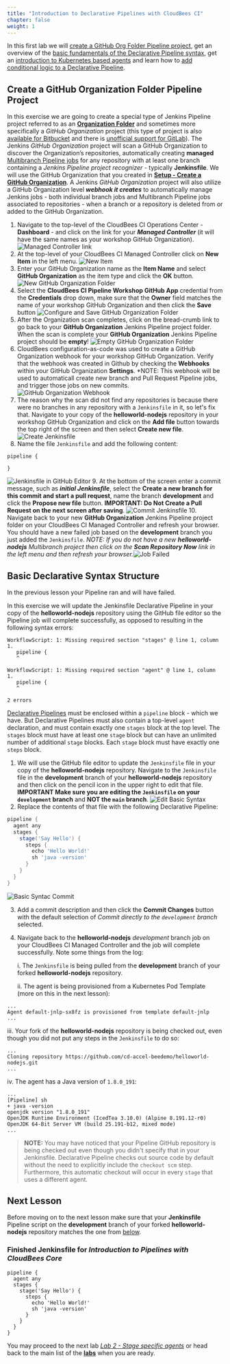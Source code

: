 ```yaml
---
title: "Introduction to Declarative Pipelines with CloudBees CI"
chapter: false
weight: 1
--- 
```


In this first lab we will [create a GitHub Org Folder Pipeline project](), get an overview of the [basic fundamentals of the Declarative Pipeline syntax](#basic-declarative-syntax-structure), get an [introduction to Kubernetes based agents](#kubernetes-agents-with-cloudbees-core) and learn how to [add conditional logic to a Declarative Pipeline](#conditional-execution-with-when). 

## Create a GitHub Organization Folder Pipeline Project

In this exercise we are going to create a special type of Jenkins Pipeline project referred to as an **[Organization Folder](https://jenkins.io/doc/book/pipeline/multibranch/#organization-folders)** and sometimes more specifically a *GitHub Organization* project (this type of project is also [available for Bitbucket](https://plugins.jenkins.io/cloudbees-bitbucket-branch-source) and there is [unofficial support for GitLab](https://github.com/Argelbargel/gitlab-branch-source-plugin)). The Jenkins *GitHub Organization* project will scan a GitHub Organization to discover the Organization’s repositories, automatically creating **managed** [Multibranch Pipeline jobs](https://jenkins.io/doc/book/pipeline/multibranch/#creating-a-multibranch-pipeline) for any repository with at least one branch containing a *Jenkins Pipeline project recognizer* - typically **Jenkinsfile**. We will use the GitHub Organization that you created in **[Setup - Create a GitHub Organization](./Setup.md#create-a-github-organization)**. A Jenkins *GitHub Organization* project will also utilize a GitHub Organization level ***webhook it creates*** to automatically manage Jenkins jobs - both individual branch jobs and Multibranch Pipeline jobs associated to repositories - when a branch or a repository is deleted from or added to the GitHub Organization.

1. Navigate to the top-level of the CloudBees CI Operations Center - **Dashboard** - and click on the link for your ***Managed Controller*** (it will have the same names as your workshop GitHub Organization). ![Managed Controller link](managed-controller-link.png?width=60pc)
2. At the top-level of your CloudBees CI Managed Controller click on **New Item** in the left menu.  ![New Item](new-item.png?width=50pc) 
3. Enter your GitHub Organization name as the **Item Name** and select **GitHub Organization** as the item type and click the **OK** button. ![New GitHub Organization Folder](github-org-folder-item.png?width=50pc) 
4. Select the **CloudBees CI Pipeline Workshop GitHub App** credential from the **Credentials** drop down, make sure that the **Owner** field matches the name of your workshop GitHub Organization and then click the **Save** button ![Configure and Save GitHub Organization Folder](github-org-folder-save.png?width=50pc) 
5. After the Organization scan completes, click on the bread-crumb link to go back to your **GitHub Organization** Jenkins Pipeline project folder. When the scan is complete your **GitHub Organization** Jenkins Pipeline project should be **empty**! ![Empty GitHub Organization Folder](empty-github-org-folder.png?width=50pc) 
6. CloudBees configuration-as-code was used to create a GitHub Organization webhook for your workshop GitHub Organization. Verify that the webhook was created in Github by checking the **Webhooks** within your GitHub Organization **Settings**. *NOTE: This webhook will be used to automaticall create new branch and Pull Request Pipeline jobs, and trigger those jobs on new commits. ![GitHub Organization Webhook](github-org-webhook.png?width=50pc) 
7. The reason why the scan did not find any repositories is because there were no branches in any repository with a `Jenkinsfile` in it, so let's fix that. Navigate to your copy of the **helloworld-nodejs** repository in your workshop GitHub Organization and click on the **Add file** button towards the top right of the screen and then select **Create new file**. ![Create Jenkinsfile](create-jenkinsfile.png?width=50pc) 
8. Name the file `Jenkinsfile` and add the following content:
```
pipeline {

}
``` 
![Jenkinsfile in GitHub Editor](jenkinsfile-github-editor.png?width=50pc) 
9. At the bottom of the screen enter a commit message, such as ***initial Jenkinsfile***, select the **Create a new branch for this commit and start a pull request**, name the branch **development** and click the **Propose new file** button. **IMPORTANT: Do Not Create a Pull Request on the next screen after saving**. ![Commit Jenkinsfile](commit-jenkinsfile.png?width=50pc) 
10. Navigate back to your new **GitHub Organization** Jenkins Pipeline project folder on your CloudBees CI Managed Controller and refresh your browser.  You should have a new failed job based on the **development** branch you just added the `Jenkinsfile`. *NOTE: If you do not have a new **helloworld-nodejs** Multibranch project then click on the **Scan Repository Now** link in the left menu and then refresh your browser.*![Job Failed](job-failed.png?width=50pc) 

## Basic Declarative Syntax Structure

In the previous lesson your Pipeline ran and will have failed.

In this exercise we will update the Jenkinsfile Declarative Pipeline in your copy of the **helloworld-nodejs** repository using the GitHub file editor so the Pipeline job will complete successfully, as opposed to resulting in the following syntax errors:

```
WorkflowScript: 1: Missing required section "stages" @ line 1, column 1.
   pipeline {
   ^

WorkflowScript: 1: Missing required section "agent" @ line 1, column 1.
   pipeline {
   ^

2 errors
```

[Declarative Pipelines](https://jenkins.io/doc/book/pipeline/syntax/#declarative-pipeline) must be enclosed within a `pipeline` block - which we have. But Declarative Pipelines must also contain a top-level `agent` declaration, and must contain exactly one `stages` block at the top level. The `stages` block must have at least one `stage` block but can have an unlimited number of additional `stage` blocks. Each `stage` block must have exactly one `steps` block. 

1. We will use the GitHub file editor to update the `Jenkinsfile` file in your copy of the **helloworld-nodejs** repository. Navigate to the `Jenkinsfile` file in the **development** branch of your **helloworld-nodejs** repository and then click on the pencil icon in the upper right to edit that file. **IMPORTANT Make sure you are editing the `Jenkinsfile` on your `development` branch** and **NOT the `main` branch**. ![Edit Basic Syntax](github-edit-basic-syntax.png?width=50pc) 
2. Replace the contents of that file with the following Declarative Pipeline:

```groovy
pipeline {
  agent any
  stages {
    stage('Say Hello') {
      steps {
        echo 'Hello World!'   
        sh 'java -version'
      }
    }
  }
}
```
![Basic Syntac Commit](basic-syntax-commit.png?width=50pc) 

3. Add a commit description and then click the **Commit Changes** button with the default selection of *Commit directly to the `development` branch* selected.
4. Navigate back to the **helloworld-nodejs** *development* branch job on your CloudBees CI Managed Controller and the job will complete successfully. Note some things from the log:
  
   i. The `Jenkinsfile` is being pulled from the **development** branch of your forked **helloworld-nodejs** repository.
   
   ii. The agent is being provisioned from a Kubernetes Pod Template (more on this in the next lesson):

  ```
  ...
  Agent default-jnlp-sx8fz is provisioned from template default-jnlp
  ...
  ```

   iii. Your fork of the **helloworld-nodejs** repository is being checked out, even though you did not put any steps in the `Jenkinsfile` to do so:

  ```
  ...
  Cloning repository https://github.com/cd-accel-beedemo/helloworld-nodejs.git
  ...
  ```

   iv. The agent has a Java version of `1.8.0_191`:

```
...
[Pipeline] sh
+ java -version
openjdk version "1.8.0_191"
OpenJDK Runtime Environment (IcedTea 3.10.0) (Alpine 8.191.12-r0)
OpenJDK 64-Bit Server VM (build 25.191-b12, mixed mode)
...
```
  
> **NOTE:** You may have noticed that your Pipeline GitHub repository is being checked out even though you didn't specify that in your Jenkinsfile. Declarative Pipeline checks out source code by default without the need to explicitly include the `checkout scm` step. Furthermore, this automatic checkout will occur in every `stage` that uses a different agent.

## Next Lesson

Before moving on to the next lesson make sure that your **Jenkinsfile** Pipeline script on the **development** branch of your forked **helloworld-nodejs** repository matches the one from [below](#finished-jenkinsfile-for-introduction-to-pipelines-with-cloudbees-core).


### Finished Jenkinsfile for *Introduction to Pipelines with CloudBees Core*
```
pipeline {
  agent any
  stages {
    stage('Say Hello') {
      steps {
        echo 'Hello World!'   
        sh 'java -version'
      }
    }
  }
}
```

You may proceed to the next lab [*Lab 2 - Stage specific agents*](./stage-specific-agents.md) or head back to the main list of the [**labs**](./README.md#workshop-labs) when you are ready.
